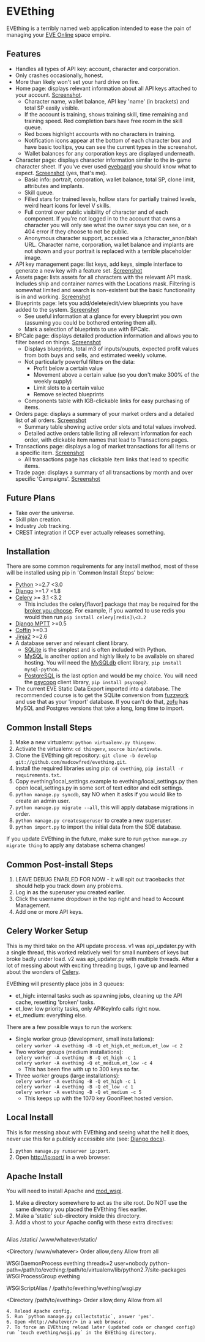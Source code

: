  EVEthing
=========
EVEthing is a terribly named web application intended to ease the pain
of managing your [EVE Online](http://www.eveonline.com/) space empire.

Features
--------
- Handles all types of API key: account, character and corporation.
- Only crashes occasionally, honest.
- More than likely won't set your hard drive on fire.
- Home page: displays relevant information about all API keys attached
  to your account.
  [Screenshot](https://github.com/madcowfred/evething/raw/develop/doc-images/home.png).
  * Character name, wallet balance, API key 'name' (in brackets) and total SP easily visible. 
  * If the account is training, shows training skill, time remaining and training speed.
    Red completion bars have free room in the skill queue.
  * Red boxes highlight accounts with no characters in training.
  * Notification icons appear at the bottom of each character box and have basic tooltips,
    you can see the current types in the screenshot.
  * Wallet balances for any corporation keys are displayed underneath.
- Character page: displays character information similar to the
  in-game character sheet. If you've ever used
  [eveboard](http://eveboard.com) you should know what to expect.
  [Screenshot](https://github.com/madcowfred/evething/raw/develop/doc-images/character.png)
  (yes, that's me).
  * Basic info: portrait, corporation, wallet
    balance, total SP, clone limit, attributes and implants. 
  * Skill queue.
  * Filled stars for trained levels, hollow stars for
    partially trained levels, weird heart icons for level V skills.
  * Full control over public visibility of character and of each
    component. If you're not logged in to the account that owns a
    character you will only see what the owner says you can see, or a
    404 error if they choose to not be public.
  * Anonymous character support, accessed via a /character\_anon/blah URL. Character name,
    corporation, wallet balance and implants are not shown and your
    portrait is replaced with a terrible placeholder image.
- API key management page: list keys, add keys, simple interface to
  generate a new key with a feature set.
  [Screenshot](https://github.com/madcowfred/evething/raw/develop/doc-images/apikeys.png)
- Assets page: lists assets for all characters with the relevant API
  mask. Includes ship and container names with the Locations mask.
  Filtering is somewhat limited and search is non-existent but the
  basic functionality is in and working.
  [Screenshot](https://github.com/madcowfred/evething/raw/develop/doc-images/assets.png)
- Blueprints page: lets you add/delete/edit/view blueprints you have
  added to the system.
  [Screenshot](https://github.com/madcowfred/evething/raw/develop/doc-images/blueprints.png)
  * See useful information at a glance for every blueprint you own
    (assuming you could be bothered entering them all).
  * Mark a selection of blueprints to use with BPCalc.
- BPCalc page: displays detailed production information and allows you
  to filter based on things.
  [Screenshot](https://github.com/madcowfred/evething/raw/develop/doc-images/bpcalc.png)
  * Displays blueprints, total m3 of inputs/ouputs, expected profit
    values from both buys and sells, and estimated weekly volume.
  * Not particularly powerful filters on the data: 
    + Profit below a certain
  value
    + Movement above a certain value (so you don't make 300% of
  the weekly supply)
    + Limit slots to a certain value
    + Remove selected blueprints
  * Components table with IGB-clickable links for easy purchasing of items.
- Orders page: displays a summary of your market orders and a detailed
  list of all orders.
  [Screenshot](https://github.com/madcowfred/evething/raw/develop/doc-images/orders.png)
  * Summary table showing active order slots and total values involved.
  * Detailed active orders table listing all relevant information for each order, with
    clickable item names that lead to Transactions pages.
- Transactions page: displays a log of market transactions for all
  items or a specific item.
  [Screenshot](https://github.com/madcowfred/evething/raw/develop/doc-images/transactions.png)
  * All transactions page has clickable item links that lead to specific items.
- Trade page: displays a summary of all transactions by month and over
  specific 'Campaigns'.
  [Screenshot](https://github.com/madcowfred/evething/raw/develop/doc-images/trade.png)

Future Plans
------------
- Take over the universe.
- Skill plan creation.
- Industry Job tracking.
- CREST integration if CCP ever actually releases something.

Installation
------------
There are some common requirements for any install method, most of these
will be installed using pip in 'Common Install Steps' below:

- [Python](http://www.python.org) \>=2.7 <3.0
- [Django](http://www.djangoproject.com) \>=1.7 <1.8
- [Celery](http://docs.celeryproject.org/en/latest/) \>= 3.1 <3.2
  * This includes the celery[flavor] package that may be required for the
    [broker you choose](http://celery.readthedocs.org/en/latest/getting-started/first-steps-with-celery.html#choosing-a-broker). For example, if you wanted to use redis you would then run
    `pip install celery[redis]\<3.2`
- [Django MPTT](https://github.com/django-mptt/django-mptt/) \>=0.5
- [Coffin](https://github.com/coffin/coffin/) \>=0.3
- [Jinja2](http://jinja.pocoo.org/) \>=2.6
- A database server and relevant client library.
  - [SQLite](http://www.sqlite.org) is the simplest and is often included with Python.
  - [MySQL](http://www.mysql.com) is another option and highly likely to be available on shared
    hosting. You will need the [MySQLdb](http://mysql-python.sourceforge.net/MySQLdb.html) 
    client library, `pip install mysql-python`.
  - [PostgreSQL](http://www.postgresql.org) is the last option and would be my choice. You will
    need the [psycopg](http://initd.org/psycopg/) client library, `pip install psycopg2`.
- The current EVE Static Data Export imported into a database. The recommended course is to 
  get the SQLite conversion from [fuzzwork](http://www.fuzzwork.co.uk/dump/) and use that as
  your 'import' database. If you can't do that, [zofu](http://zofu.no-ip.de/) has MySQL and
  Postgres versions that take a long, long time to import.

Common Install Steps
--------------------
1.  Make a new virtualenv: `python virtualenv.py thingenv`.
2.  Activate the virtualenv: `cd thingenv`, `source bin/activate`.
3.  Clone the EVEthing git repository:
    `git clone -b develop git://github.com/madcowfred/evething.git`.
4.  Install the required libraries using pip: `cd evething`,
    `pip install -r requirements.txt`.
5.  Copy evething/local\_settings.example to evething/local\_settings.py
    then open local\_settings.py in some sort of text editor and edit
    settings.
6.  `python manage.py syncdb`, say NO when it asks if you would like to
    create an admin user.
7.  `python manage.py migrate --all`, this will apply database
    migrations in order.
8.  `python manage.py createsuperuser` to create a new superuser.
9. `python import.py` to import the initial data from the SDE database.

If you update EVEthing in the future, make sure to run
`python manage.py migrate thing` to apply any database schema changes!

Common Post-install Steps
-------------------------
1.  LEAVE DEBUG ENABLED FOR NOW - it will spit out tracebacks that
    should help you track down any problems.
2.  Log in as the superuser you created earlier.
3.  Click the username dropdown in the top right and head to Account
    Management.
4.  Add one or more API keys.

Celery Worker Setup
-------------------

This is my third take on the API update process. v1 was api\_updater.py
with a single thread, this worked relatively well for small numbers of
keys but broke badly under load. v2 was api\_updater.py with multiple
threads. After a lot of messing about with exciting threading bugs, I
gave up and learned about the wonders of
[Celery](http://celery.readthedocs.org/en/latest/index.html).

EVEthing will presently place jobs in 3 queues:
- et_high: internal tasks such as spawning jobs, cleaning up the API cache, resetting 
  'broken' tasks.
- et_low: low priority tasks, only APIKeyInfo calls right now.
- et_medium: everything else.

There are a few possible ways to run the workers:
- Single worker group (development, small installations):  
    `celery worker -A evething -B -Q et_high,et_medium,et_low -c 2`
- Two worker groups (medium installations):  
    `celery worker -A evething -B -Q et_high -c 1`  
     `celery worker -A evething -Q et_medium,et_low -c 4`
  - This has been fine with up to 300 keys so far.
- Three worker groups (large installations):  
    `celery worker -A evething -B -Q et_high -c 1`  
     `celery worker -A evething -B -Q et_low -c 1`  
     `celery worker -A evething -B -Q et_medium -c 5`
  - This keeps up with the 1070 key GoonFleet hosted version.

Local Install
-------------

This is for messing about with EVEthing and seeing what the hell it
does, never use this for a publicly accessible site (see: [Django
docs](https://docs.djangoproject.com/en/dev/ref/django-admin/#runserver-port-or-address-port)).

1.  `python manage.py runserver ip:port`.
2.  Open [http://ip:port/](http://ip:port/) in a web browser.

Apache Install
--------------

You will need to install Apache and [mod_wsgi](http://code.google.com/p/modwsgi/).

1. Make a directory somewhere to act as the site root. Do NOT use the same directory you placed the EVEthing
   files earlier.
2. Make a 'static' sub-directory inside this directory.
3. Add a vhost to your Apache config with these extra directives:
   ```apache
  Alias /static/ /www/whatever/static/

  <Directory /www/whatever>
      Order allow,deny
      Allow from all
  </Directory>

  WSGIDaemonProcess evething threads=2 user=nobody python-path=/path/to/evething:/path/to/virtualenv/lib/python2.7/site-packages
  WSGIProcessGroup evething

  WSGIScriptAlias / /path/to/evething/evething/wsgi.py

  <Directory /path/to/evething>
      <Files wsgi.py>
          Order allow,deny
          Allow from all
     </Files>
  </Directory>
   ```
4. Reload Apache config.
5. Run `python manage.py collectstatic`, answer 'yes'.
6. Open <http://whatever/> in a web browser.
7. To force an EVEthing reload later (updated code or changed config)
   run `touch evething/wsgi.py` in the EVEthing directory.
